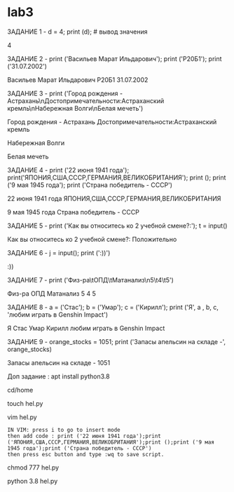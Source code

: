 # lab3
ЗАДАНИЕ 1 - d = 4; print (d); # вывод значения

4

ЗАДАНИЕ 2 - print ('Васильев Марат Ильдарович'); print ('Р20Б1'); print ('31.07.2002')

Васильев Марат Ильдарович
Р20Б1
31.07.2002

ЗАДАНИЕ 3 - print ('Город рождения - Астрахань\nДостопримечательности:Астраханский кремль\nНабережная Волги\nБелая мечеть')

Город рождения - Астрахань
Достопримечательности:Астраханский кремль

Набережная Волги

Белая мечеть

ЗАДАНИЕ 4 - print ('22 июня 1941 года'); print('ЯПОНИЯ,США,СССР,ГЕРМАНИЯ,ВЕЛИКОБРИТАНИЯ'); print (); print ('9 мая 1945 года'); print ('Страна победитель - СССР')

22 июня 1941 года
ЯПОНИЯ,США,СССР,ГЕРМАНИЯ,ВЕЛИКОБРИТАНИЯ

9 мая 1945 года
Страна победитель - СССР

ЗАДАНИЕ 5 - print ('Как вы относитесь ко 2 учебной смене?:'); t = input()

Как вы относитесь ко 2 учебной смене?:
Положительно

ЗАДАНИЕ 6 - j = input(); print (':))')


:))

ЗАДАНИЕ 7 - print ('Физ-ра\tОПД\tМатанализ\n5\t4\t5')

Физ-ра ОПД Матанализ
5       4       5

ЗАДАНИЕ 8 - a = ('Стас'); b = ('Умар'); c = ('Кирилл'); print ('Я', a , b, c, 'любим играть в Genshin Impact')

Я Стас Умар Кирилл любим играть в Genshin Impact

ЗАДАНИЕ 9 - orange_stocks = 1051; print ('Запасы апельсин на складе -', orange_stocks)

Запасы апельсин на складе - 1051

Доп задание :
apt install python3.8

cd/home

touch hel.py

vim hel.py

    IN VIM: press i to go to insert mode
    then add code : print ('22 июня 1941 года');print ('ЯПОНИЯ,США,СССР,ГЕРМАНИЯ,ВЕЛИКОБРИТАНИЯ');print ();print ('9 мая 1945 года');print ('Страна победитель - СССР')
    then press esc button and type :wq to save script.
    
    
chmod 777 hel.py

python 3.8 hel.py
